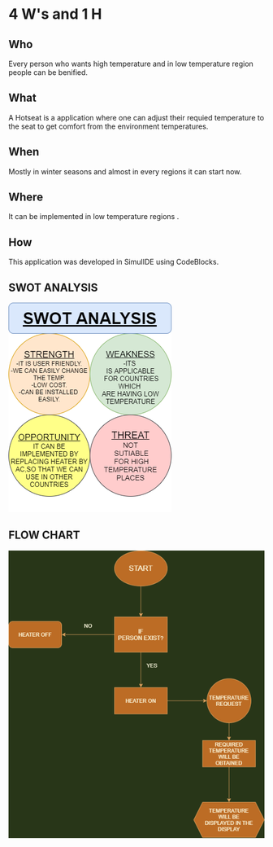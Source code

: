 # 4 W's and 1 H

## Who
Every person who wants high temperature and in low temperature region people can be benified.

## What
A Hotseat is a application where one can adjust their requied temperature to the seat to get comfort from the environment temperatures.

## When

Mostly in winter seasons and almost in every regions it can start now.

## Where

It can be implemented in low temperature regions . 

## How

This application was developed in SimulIDE using CodeBlocks. 
## SWOT ANALYSIS
![SWOT](https://github.com/pavankalyanmedishetty/stepin_embeddeb_c/blob/94728435295c0ef044759ba18b0854108d8d7543/1_Requirements/SWOT.png)

## FLOW CHART
![FLOWCHART](https://github.com/pavankalyanmedishetty/stepin_embeddeb_c/blob/ee6aee5af5a5833d9229a0238f99468dfa170687/2_Architectures/FLOWCHART.drawio.png)

